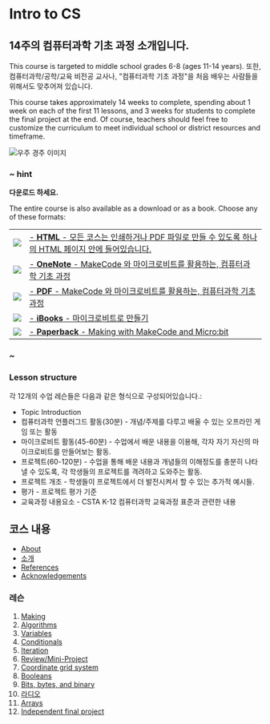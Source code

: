 # Intro to CS

## 14주의 컴퓨터과학 기초 과정 소개입니다.

This course is targeted to middle school grades 6-8 (ages 11-14 years). 또한, 컴퓨터과학/공학/교육 비전공 교사나, "컴퓨터과학 기초 과정"을 처음 배우는 사람들을 위해서도 맞추어져 있습니다.

This course takes approximately 14 weeks to complete, spending about 1 week on each of the first 11 lessons, and 3 weeks for students to complete the final project at the end. Of course, teachers should feel free to customize the curriculum to meet individual school or district resources and timeframe.

![우주 경주 이미지](/static/courses/csintro.jpg)

### ~ hint

**다운로드 하세요.**

The entire course is also available as a download or as a book. Choose any of these formats:

|                                                                                                                                                                          |                                                                                                                                                                   |
| ------------------------------------------------------------------------------------------------------------------------------------------------------------------------ | ----------------------------------------------------------------------------------------------------------------------------------------------------------------- |
| [![](/static/courses/csintro/icons/html-24x24.png)](/--docs#book:/courses/csintro/SUMMARY)                                                                               | [- **HTML** - 모든 코스는 인쇄하거나 PDF 파일로 만들 수 있도록 하나의 HTML 페이지 안에 들어있습니다.](/--docs#book:/courses/csintro/SUMMARY)                                                       |
| [![](/static/courses/csintro/icons/microsoft-onenote-24x24.png)](https://aka.ms/MakeCodeforMicroBitNotebook)                                                             | [- **OneNote** - MakeCode 와 마이크로비트를 활용하는, 컴퓨터과학 기초 과정](https://aka.ms/MakeCodeforMicroBitNotebook)                                                                |
| [![](/static/courses/csintro/icons/adobe-pdf-file-icon-24x24.png)](https://1drv.ms/b/s!AqsgsTyHBmRBgQ1Fjzm5y5wKG75M)                                                     | [- **PDF** - MakeCode 와 마이크로비트를 활용하는, 컴퓨터과학 기초 과정](https://1drv.ms/b/s!AqsgsTyHBmRBgQ1Fjzm5y5wKG75M)                                                              |
| [![](/static/courses/csintro/icons/apple-itunes-ibook-24x24.png)](https://itunes.apple.com/us/book/making-with-micro-bit/id1255260221?mt=11)                             | [- **iBooks** - 마이크로비트로 만들기](https://itunes.apple.com/us/book/making-with-micro-bit/id1255260221?mt=11)                                                           |
| [![](/static/courses/csintro/icons/paperback-book-24x24.png)](http://www.lulu.com/shop/mary-douglas-kiang/making-with-makecode-microbit/paperback/product-23457217.html) | [- **Paperback** - Making with MakeCode and Micro:bit](http://www.lulu.com/shop/mary-douglas-kiang/making-with-makecode-microbit/paperback/product-23457217.html) |

### ~

### Lesson structure

각 12개의 수업 레슨들은 다음과 같은 형식으로 구성되어있습니다.:

* Topic Introduction
* 컴퓨터과학 언플러그드 활동(30분) - 개념/주제를 다루고 배울 수 있는 오프라인 게임 또는 활동
* 마이크로비트 활동(45-60분) - 수업에서 배운 내용을 이용해, 각자 자기 자신의 마이크로비트를 만들어보는 활동.
* 프로젝트(60-120분) - 수업을 통해 배운 내용과 개념들의 이해정도를 충분히 나타낼 수 있도록, 각 학생들의 프로젝트를 격려하고 도와주는 활동.
* 프로젝트 개조 - 학생들이 프로젝트에서 더 발전시켜서 할 수 있는 추가적 예시들.
* 평가 - 프로젝트 평가 기준
* 교육과정 내용요소 - CSTA K-12 컴퓨터과학 교육과정 표준과 관련한 내용

## 코스 내용

* [About](/courses/csintro/about)
* [소개](/courses/csintro/introduction)
* [References](/courses/csintro/references)
* [Acknowledgements](/courses/csintro/acknowledgements)

### 레슨

1. [Making](/courses/csintro/making)
2. [Algorithms](/courses/csintro/algorithms) 
3. [Variables](/courses/csintro/variables) 
4. [Conditionals](/courses/csintro/conditionals)
5. [Iteration](/courses/csintro/iteration) 
6. [Review/Mini-Project](/courses/csintro/miniproject)
7. [Coordinate grid system](/courses/csintro/coordinates)
8. [Booleans](/courses/csintro/booleans)
9. [Bits, bytes, and binary](/courses/csintro/binary)
10. [라디오](/courses/csintro/radio)
11. [Arrays](/courses/csintro/arrays)
12. [Independent final project](/courses/csintro/finalproject)